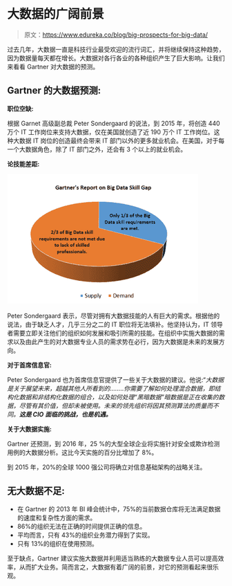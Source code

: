 # 大数据的广阔前景

> 原文：<https://www.edureka.co/blog/big-prospects-for-big-data/>

过去几年，大数据一直是科技行业最受欢迎的流行词汇，并将继续保持这种趋势，因为数据量每天都在增长。大数据对各行各业的各种组织产生了巨大影响。让我们来看看 Gartner 对大数据的预测。

## **Gartner 的大数据预测:**

**职位空缺:**

根据 Garnet 高级副总裁 Peter Sondergaard 的说法，到 2015 年，将创造 440 万个 IT 工作岗位来支持大数据，仅在美国就创造了近 190 万个 IT 工作岗位。这种大数据 IT 岗位的创造最终会带来 IT 部门以外的更多就业机会。在美国，对于每一个大数据角色，除了 IT 部门之外，还会有 3 个以上的就业机会。

**论技能差距:**

[![Big Data Skill Gap](img/a895cbda7db0f3a4db363feab3e4054e.png "Big Data Skill Gap")](https://www.edureka.co/blog/wp-content/uploads/2014/05/Big-DAta-skill-gap2.png)

Peter Sondergaard 表示，尽管对拥有大数据技能的人有巨大的需求。根据他的说法，由于缺乏人才，几乎三分之二的 IT 职位将无法填补。他坚持认为，IT 领导者需要立即关注他们的组织如何发展和吸引所需的技能。在组织中实施大数据的需求以及由此产生的对大数据专业人员的需求势在必行，因为大数据是未来的发展方向。

**对于首席信息官:**

Peter Sondergaard 也为首席信息官提供了一些关于大数据的建议。他说:“*大数据是关于展望未来，超越其他人所看到的……..你需要了解如何处理混合数据，即结构化数据和非结构化数据的组合，以及如何处理“黑暗数据”暗数据是正在收集的数据，尽管有其价值，但却未被使用。未来的领先组织将因其预测算法的质量而不同。**这是 CIO 面临的挑战，也是机遇。***

**关于大数据实施:**

Gartner 还预测，到 2016 年，25 %的大型全球企业将实施针对安全或欺诈检测用例的大数据分析。这比今天实施的百分比增加了 8%。

到 2015 年，20%的全球 1000 强公司将确立对信息基础架构的战略关注。

## **无大数据不足:**

*   在 Gartner 的 2013 年 BI 峰会统计中，75%的当前数据仓库将无法满足数据的速度和复杂性方面的需求。
*   86%的组织无法在正确的时间提供正确的信息。
*   平均而言，只有 43%的组织业务潜力得到了实现。
*   只有 13%的组织在使用预测。

至于缺点，Gartner 建议实施大数据并利用适当熟练的大数据专业人员可以提高效率，从而扩大业务。简而言之，大数据有着广阔的前景，对它的预测看起来很乐观。